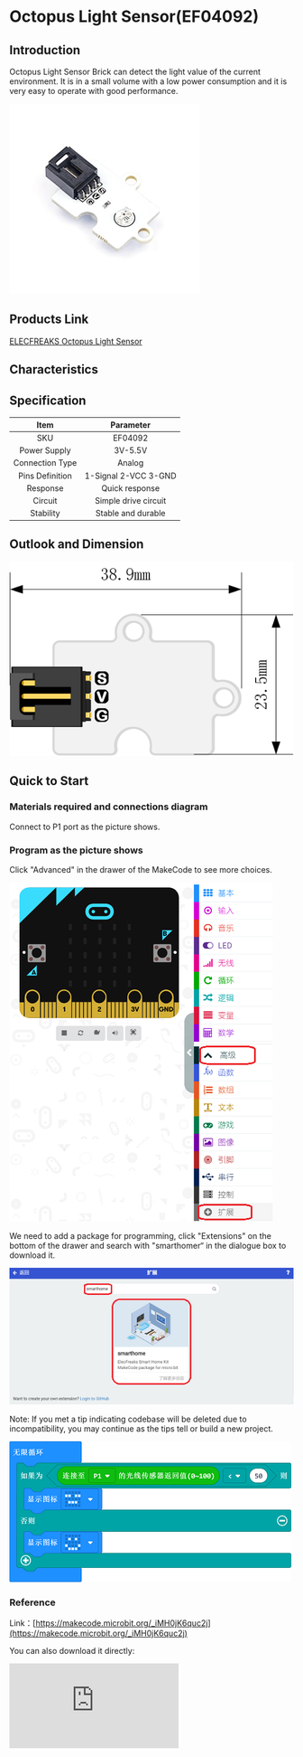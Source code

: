 # Octopus Light Sensor(EF04092)

## Introduction

 Octopus Light Sensor Brick can detect the light value of the current environment. It is in a small volume with a low power consumption and it is very easy to operate with good performance.

![](./images/04092_01.jpg)

## Products Link

[ELECFREAKS Octopus Light Sensor](https://shop.elecfreaks.com/products/elecfreaks-octopus-light-sensor?_pos=1&_sid=27ca1e4aa&_ss=r)

## Characteristics



## Specification


Item | Parameter
:-: | :-:
SKU|EF04092
Power Supply|3V-5.5V
Connection Type|Analog
Pins Definition|1-Signal 2-VCC 3-GND
Response|Quick response
Circuit|Simple drive circuit
Stability|Stable and durable

## Outlook and Dimension


 ![](./images/cdNd1Kw.png)

## Quick to Start


### Materials required and connections diagram
 Connect to P1 port as the picture shows.


### Program as the picture shows

Click "Advanced" in the drawer of the MakeCode to see more choices.

![](./images/04092_03.png)

We need to add a package for programming, click "Extensions" on the bottom of the drawer and search with "smarthomer“ in the dialogue box to download it.

![](./images/04092_04.png)

Note: If you met a tip indicating codebase will be deleted due to incompatibility, you may continue as the tips tell or build a new project.


![](./images/04092_05.png)
### Reference

Link：[https://makecode.microbit.org/_iMH0jK6quc2j](https://makecode.microbit.org/_iMH0jK6quc2j)

You can also download it directly:


<div
    style={{
        position: 'relative',
        paddingBottom: '60%',
        overflow: 'hidden',
    }}
>
    <iframe
        src="https://makecode.microbit.org/_iMH0jK6quc2j"
        frameborder="0"
        sandbox="allow-popups allow-forms allow-scripts allow-same-origin"
        style={{
            position: 'absolute',
            width: '100%',
            height: '100%',
        }}
    />
</div>


### Result
 If the light intensity is below 50, it shows the specified icons or it shows a "smile" face.

## Relevant Cases


## Technical Files
